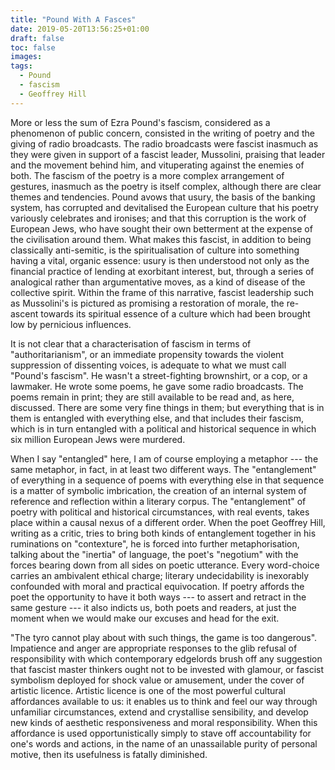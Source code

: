 ```yaml
---
title: "Pound With A Fasces"
date: 2019-05-20T13:56:25+01:00
draft: false
toc: false
images:
tags:
  - Pound
  - fascism
  - Geoffrey Hill
---
```

More or less the sum of Ezra Pound's fascism, considered as a phenomenon of public concern, consisted in the writing of poetry and the giving of radio broadcasts. The radio broadcasts were fascist inasmuch as they were given in support of a fascist leader, Mussolini, praising that leader and the movement behind him, and vituperating against the enemies of both. The fascism of the poetry is a more complex arrangement of gestures, inasmuch as the poetry is itself complex, although there are clear themes and tendencies. Pound avows that usury, the basis of the banking system, has corrupted and devitalised the European culture that his poetry variously celebrates and ironises; and that this corruption is the work of European Jews, who have sought their own betterment at the expense of the civilisation around them. What makes this fascist, in addition to being classically anti-semitic, is the spiritualisation of culture into something having a vital, organic essence: usury is then understood not only as the financial practice of lending at exorbitant interest, but, through a series of analogical rather than argumentative moves, as a kind of disease of the collective spirit. Within the frame of this narrative, fascist leadership such as Mussolini's is pictured as promising a restoration of morale, the re-ascent towards its spiritual essence of a culture which had been brought low by pernicious influences.

It is not clear that a characterisation of fascism in terms of "authoritarianism", or an immediate propensity towards the violent suppression of dissenting voices, is adequate to what we must call "Pound's fascism". He wasn't a street-fighting brownshirt, or a cop, or a lawmaker. He wrote some poems, he gave some radio broadcasts. The poems remain in print; they are still available to be read and, as here, discussed. There are some very fine things in them; but everything that is in them is entangled with everything else, and that includes their fascism, which is in turn entangled with a political and historical sequence in which six million European Jews were murdered.

When I say "entangled" here, I am of course employing a metaphor --- the same metaphor, in fact, in at least two different ways. The "entanglement" of everything in a sequence of poems with everything else in that sequence is a matter of symbolic imbrication, the creation of an internal system of reference and reflection within a literary corpus. The "entanglement" of poetry with political and historical circumstances, with real events, takes place within a causal nexus of a different order. When the poet Geoffrey Hill, writing as a critic, tries to bring both kinds of entanglement together in his ruminations on "contexture", he is forced into further metaphorisation, talking about the "inertia" of language, the poet's "negotium" with the forces bearing down from all sides on poetic utterance. Every word-choice carries an ambivalent ethical charge; literary undecidability is inexorably confounded with moral and practical equivocation. If poetry affords the poet the opportunity to have it both ways --- to assert and retract in the same gesture --- it also indicts us, both poets and readers, at just the moment when we would make our excuses and head for the exit.

"The tyro cannot play about with such things, the game is too dangerous". Impatience and anger are appropriate responses to the glib refusal of responsibility with which contemporary edgelords brush off any suggestion that fascist master thinkers ought not to be invested with glamour, or fascist symbolism deployed for shock value or amusement, under the cover of artistic licence. Artistic licence is one of the most powerful cultural affordances available to us: it enables us to think and feel our way through unfamiliar circumstances, extend and crystallise sensibility, and develop new kinds of aesthetic responsiveness and moral responsibility. When this affordance is used opportunistically simply to stave off accountability for one's words and actions, in the name of an unassailable purity of personal motive, then its usefulness is fatally diminished.
